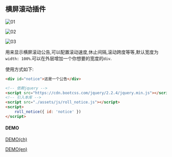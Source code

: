 ## 横屏滚动插件

![01](https://zhuobinggang.github.io/roll_notice_js/assets/01.png)

![02](https://zhuobinggang.github.io/roll_notice_js/assets/02.png)

![03](https://zhuobinggang.github.io/roll_notice_js/assets/03.png)

用来显示横屏滚动公告,可以配置滚动速度,休止间隔,滚动跨度等等,默认宽度为`width: 100%`.可以在外层增加一个你想要的宽度的`div`.

使用方式如下: 

```html
<div id="notice">这是一个公告</div>

<!-- 依赖jquery -->
<script src="https://cdn.bootcss.com/jquery/2.2.4/jquery.min.js"></script>
<!-- 引入本库 -->
<script src="./assets/js/roll_notice.js"></script>
<script>
    roll_notice({ id: 'notice' })
</script>
```

#### DEMO
[DEMO(ch)](https://zhuobinggang.github.io/roll_notice_js/index.html?lang=ch)

[DEMO(en)](https://zhuobinggang.github.io/roll_notice_js/index.html?lang=en)